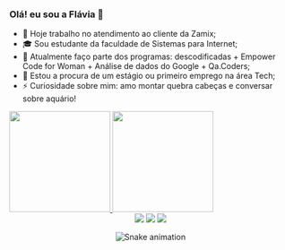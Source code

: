 ### Olá! eu sou a Flávia 👋

- 💼 Hoje trabalho no atendimento ao cliente da Zamix;
- 🎓 Sou estudante da faculdade de Sistemas para Internet;
- 🧠 Atualmente faço parte dos programas: descodificadas + Empower Code for Woman + Análise de dados do  Google + Qa.Coders;
- 🔭 Estou a procura de um estágio ou primeiro emprego na área Tech;
- ⚡ Curiosidade sobre mim: amo montar quebra cabeças e conversar sobre aquário!

<div>
  <a href="https://github.com/demflavia">
  <img height="180em" src="https://github-readme-stats.vercel.app/api?username=demflavia&show_icons=true&theme=panda&include_all_commits=true&count_private=true"/>
  <img height="180em" src="https://github-readme-stats.vercel.app/api/top-langs/?username=demflavia&layout=compact&langs_count=7&theme=panda"/>
</div>

  <div align="center"> 
  <a href="https://instagram.com/mechamadeflavia" target="_blank"><img src="https://img.shields.io/badge/-Instagram-%23E4405F?style=for-the-badge&logo=instagram&logoColor=white" target="_blank"></a> 
  <a href = "mailto:medeirosgflavia@gmail.com"><img src="https://img.shields.io/badge/-Gmail-%23333?style=for-the-badge&logo=gmail&logoColor=white" target="_blank"></a>
  <a href="https://www.linkedin.com/in/flaviadem/" target="_blank"><img src="https://img.shields.io/badge/-LinkedIn-%230077B5?style=for-the-badge&logo=linkedin&logoColor=white" target="_blank"></a> 
 
  ![Snake animation](https://github.com/demflavia/demflavia/blob/output/github-contribution-grid-snake.svg)
 
</div>
